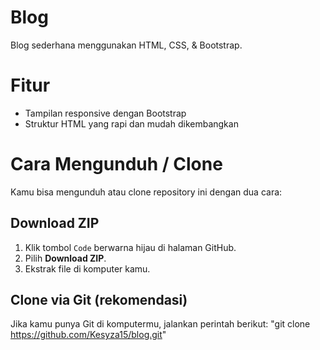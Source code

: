 # Blog
Blog sederhana menggunakan HTML, CSS, & Bootstrap.

# Fitur
- Tampilan responsive dengan Bootstrap
- Struktur HTML yang rapi dan mudah dikembangkan

# Cara Mengunduh / Clone
Kamu bisa mengunduh atau clone repository ini dengan dua cara:

## Download ZIP
1. Klik tombol `Code` berwarna hijau di halaman GitHub.
2. Pilih **Download ZIP**.
3. Ekstrak file di komputer kamu.

## Clone via Git (rekomendasi)
Jika kamu punya Git di komputermu, jalankan perintah berikut:
"git clone https://github.com/Kesyza15/blog.git"
